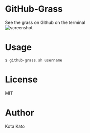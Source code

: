 # GitHub-Grass
See the grass on Github on the terminal  
![screenshot](https://github.com/kato-k/assets/raw/master/github-glass-cli.png)

# Usage
`$ github-grass.sh username`

# License
MIT

# Author
Kota Kato
